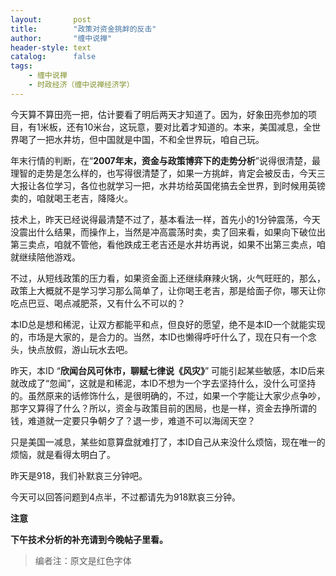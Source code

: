 ```yaml
---
layout:       post
title:        "政策对资金挑衅的反击"
author:       "缠中说禅"
header-style: text
catalog:      false
tags:
    - 缠中说禅
    - 时政经济（缠中说禅经济学）
---
```


今天算不算田亮一把，估计要看了明后两天才知道了。因为，好象田亮参加的项目，有1米板，还有10米台，这玩意，要对比着才知道的。本来，美国减息，全世界喝了一把水井坊，但中国就是中国，不和全世界玩，咱自己玩。



年末行情的判断，在“**2007年末，资金与政策博弈下的走势分析**”说得很清楚，最理智的走势是怎么样的，也写得很清楚了，如果一方挑衅，肯定会被反击，今天三大报让各位学习，各位也就学习一把，水井坊给英国佬搞去全世界，到时候用英镑卖的，咱就喝王老吉，降降火。



技术上，昨天已经说得最清楚不过了，基本看法一样，首先小的1分钟震荡，今天没震出什么结果，而操作上，当然是冲高震荡时卖，卖了回来看，如果向下破位出第三卖点，咱就不管他，看他跌成王老吉还是水井坊再说，如果不出第三卖点，咱就继续陪他游戏。



不过，从短线政策的压力看，如果资金面上还继续麻辣火锅，火气旺旺的，那么，政策上大概就不是学习学习那么简单了，让你喝王老吉，那是给面子你，哪天让你吃点巴豆、喝点减肥茶，又有什么不可以的？



本ID总是想和稀泥，让双方都能平和点，但良好的愿望，绝不是本ID一个就能实现的，市场是大家的，是合力的。当然，本ID也懒得呼吁什么了，现在只有一个念头，快点放假，游山玩水去吧。



昨天，本ID “**欣闻台风可休市，聊赋七律说《风灾》**” 可能引起某些敏感，本ID后来就改成了“忽闻”，这就是和稀泥，本ID不想为一个字去坚持什么，没什么可坚持的。虽然原来的话修饰什么，是很明确的，不过，如果一个字能让大家少点争吵，那字又算得了什么？所以，资金与政策目前的困局，也是一样，资金去挣所谓的钱，难道就一定要只争朝夕了？退一步，难道不可以海阔天空？



只是美国一减息，某些如意算盘就难打了，本ID自己从来没什么烦恼，现在唯一的烦恼，就是看得太明白了。



昨天是918，我们补默哀三分钟吧。



今天可以回答问题到4点半，不过都请先为918默哀三分钟。



**注意**

**下午技术分析的补充请到今晚帖子里看。**



> 编者注：原文是红色字体
